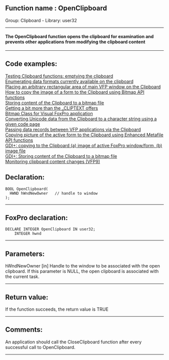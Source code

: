 
## Function name : OpenClipboard
Group: Clipboard - Library: user32    
***  


#### The OpenClipboard function opens the clipboard for examination and prevents other applications from modifying the clipboard content
***  


## Code examples:
[Testing Clipboard functions: emptying the clipboard](../../samples/sample_028.md)  
[Enumerating data formats currently available on the clipboard](../../samples/sample_032.md)  
[Placing an arbitrary rectangular area of main VFP window on the Clipboard](../../samples/sample_081.md)  
[How to copy the image of a form to the Clipboard using Bitmap API functions](../../samples/sample_091.md)  
[Storing content of the Clipboard to a bitmap file](../../samples/sample_189.md)  
[Getting a bit more than the _CLIPTEXT offers](../../samples/sample_278.md)  
[Bitmap Class for Visual FoxPro application](../../samples/sample_295.md)  
[Converting Unicode data from the Clipboard to a character string using a given code page](../../samples/sample_316.md)  
[Passing data records between VFP applications via the Clipboard](../../samples/sample_346.md)  
[Copying picture of the active form to the Clipboard using Enhanced Metafile API functions](../../samples/sample_404.md)  
[GDI+: copying to the Clipboard (a) image of active FoxPro window/form, (b) image file](../../samples/sample_457.md)  
[GDI+: Storing content of the Clipboard to a bitmap file](../../samples/sample_475.md)  
[Monitoring clipboard content changes (VFP9)](../../samples/sample_601.md)  

## Declaration:
```foxpro  
BOOL OpenClipboard(
  HWND hWndNewOwner   // handle to window
);  
```  
***  


## FoxPro declaration:
```foxpro  
DECLARE INTEGER OpenClipboard IN user32;
	INTEGER hwnd  
```  
***  


## Parameters:
hWndNewOwner 
[in] Handle to the window to be associated with the open clipboard. If this parameter is NULL, the open clipboard is associated with the current task.   
***  


## Return value:
If the function succeeds, the return value is TRUE  
***  


## Comments:
An application should call the CloseClipboard function after every successful call to OpenClipboard.   
  
***  

